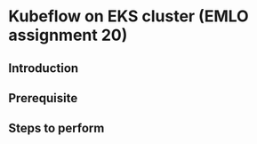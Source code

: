 # Kubeflow on EKS cluster (EMLO assignment 20)

## Introduction

## Prerequisite

## Steps to perform
